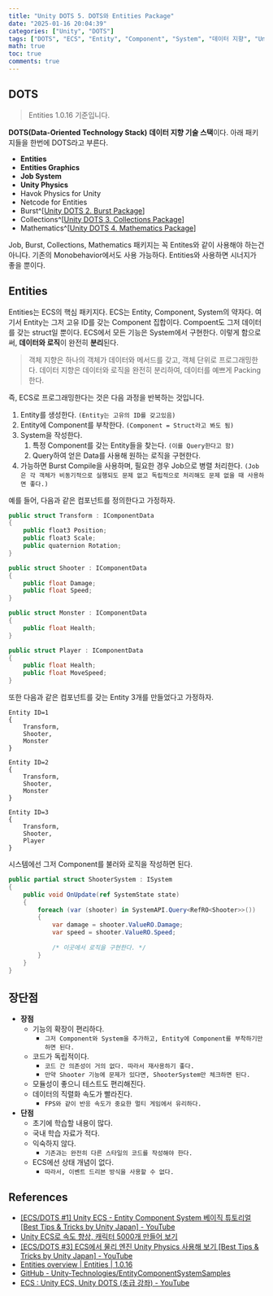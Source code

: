 ```yaml
---
title: "Unity DOTS 5. DOTS와 Entities Package"
date: "2025-01-16 20:04:39"
categories: ["Unity", "DOTS"]
tags: ["DOTS", "ECS", "Entity", "Component", "System", "데이터 지향", "Unity", "패키지"]
math: true
toc: true
comments: true
---
```


## DOTS

> Entities 1.0.16 기준입니다.

**DOTS(Data-Oriented Technology Stack)** **데이터 지향 기술 스택**이다. 아래 패키지들을 한번에 DOTS라고 부른다.

- **Entities**
- **Entities Graphics**
- **Job System**
- **Unity Physics**
- Havok Physics for Unity
- Netcode for Entities
- Burst^[[Unity DOTS 2. Burst Package](https://qlsjtmek2.github.io/posts/Unity-DOTS-2-Burst-Package/)]
- Collections^[[Unity DOTS 3. Collections Package](https://qlsjtmek2.github.io/posts/Unity-DOTS-3-Collections-Package/)]
- Mathematics^[[Unity DOTS 4. Mathematics Package](https://qlsjtmek2.github.io/posts/Unity-DOTS-4-Mathematics-Package/)]

Job, Burst, Collections, Mathematics 패키지는 꼭 Entites와 같이 사용해야 하는건 아니다. 기존의 Monobehavior에서도 사용 가능하다. Entities와 사용하면 시너지가 좋을 뿐이다.

## Entities

Entities는 ECS의 핵심 패키지다. ECS는 Entity, Component, System의 약자다. 여기서 Entity는 그저 고유 ID를 갖는 Component 집합이다. Compoent도 그저 데이터를 갖는 struct일 뿐이다. ECS에서 모든 기능은 System에서 구현한다. 이렇게 함으로써, **데이터와 로직**이 완전히 **분리**된다.

> 객체 지향은 하나의 객체가 데이터와 메서드를 갖고, 객체 단위로 프로그래밍한다.
> 데이터 지향은 데이터와 로직을 완전히 분리하여, 데이터를 예쁘게 Packing한다.

즉, ECS로 프로그래밍한다는 것은 다음 과정을 반복하는 것입니다.

1. Entity를 생성한다. `(Entity는 고유의 ID를 갖고있음)`
2. Entity에 Component를 부착한다. `(Component = Struct라고 봐도 됨)`
3. System을 작성한다.
	1. 특정 Component를 갖는 Entity들을 찾는다. `(이를 Query한다고 함)`
	2. Query하여 얻은 Data를 사용해 원하는 로직을 구현한다.
4. 가능하면 Burst Compile을 사용하며, 필요한 경우 Job으로 병렬 처리한다. `(Job은 각 객체가 비동기적으로 실행되도 문제 없고 독립적으로 처리해도 문제 없을 때 사용하면 좋다.)`

예를 들어, 다음과 같은 컴포넌트를 정의한다고 가정하자.

```c#
public struct Transform : IComponentData
{
    public float3 Position;
    public float3 Scale;
    public quaternion Rotation;
}

public struct Shooter : IComponentData
{
    public float Damage;
    public float Speed;
}

public struct Monster : IComponentData
{
    public float Health;
}

public struct Player : IComponentData
{
    public float Health;
    public float MoveSpeed;
}
```

또한 다음과 같은 컴포넌트를 갖는 Entity 3개를 만들었다고 가정하자.

```
Entity ID=1
{
    Transform,
    Shooter,
    Monster
}

Entity ID=2
{
    Transform,
    Shooter,
    Monster
}

Entity ID=3
{
    Transform,
    Shooter,
    Player
}
```

시스템에선 그저 Component를 불러와 로직을 작성하면 된다. 

```c#
public partial struct ShooterSystem : ISystem
{
    public void OnUpdate(ref SystemState state)
    {
        foreach (var (shooter) in SystemAPI.Query<RefRO<Shooter>>())
        {
            var damage = shooter.ValueRO.Damage;
            var speed = shooter.ValueRO.Speed;
            
            /* 이곳에서 로직을 구현한다. */
        }
    }
}
```

## 장단점

- **장점**
	- 기능의 확장이 편리하다. 
		- `그저 Component와 System을 추가하고, Entity에 Component를 부착하기만 하면 된다.`
	- 코드가 독립적이다.
		- `코드 간 의존성이 거의 없다. 따라서 재사용하기 좋다.`
		- `만약 Shooter 기능에 문제가 있다면, ShooterSystem만 체크하면 된다.`
	- 모듈성이 좋으니 테스트도 편리해진다.
	- 데이터의 직렬화 속도가 빨라진다.
		- `FPS와 같이 반응 속도가 중요한 멀티 게임에서 유리하다.`
- **단점**
	- 초기에 학습할 내용이 많다.
	- 국내 학습 자료가 적다.
	- 익숙하지 않다.
		- `기존과는 완전히 다른 스타일의 코드를 작성해야 한다.`
	- ECS에선 상태 개념이 없다.
		- `따라서, 이벤트 드리븐 방식을 사용할 수 없다.`

## References

- [\[ECS/DOTS #1\] Unity ECS - Entity Component System 베이직 튜토리얼 \[Best Tips & Tricks by Unity Japan\] - YouTube](https://www.youtube.com/watch?v=3m2GI_GSt5Y)
- [Unity ECS로 속도 향상, 캐릭터 5000개 만들어 보기](https://www.youtube.com/watch?v=LVjb_fQs2J8)
- [\[ECS/DOTS #3\] ECS에서 물리 엔진 Unity Physics 사용해 보기 \[Best Tips & Tricks by Unity Japan\] - YouTube](https://www.youtube.com/watch?v=oDKXml53fVQ)
- [Entities overview \| Entities \| 1.0.16](https://docs.unity3d.com/Packages/com.unity.entities@1.0/manual/index.html)
- [GitHub - Unity-Technologies/EntityComponentSystemSamples](https://github.com/Unity-Technologies/EntityComponentSystemSamples?tab=readme-ov-file)
- [ECS : Unity ECS, Unity DOTS (초급 강좌) - YouTube](https://www.youtube.com/watch?v=7UphiG8UtTg)